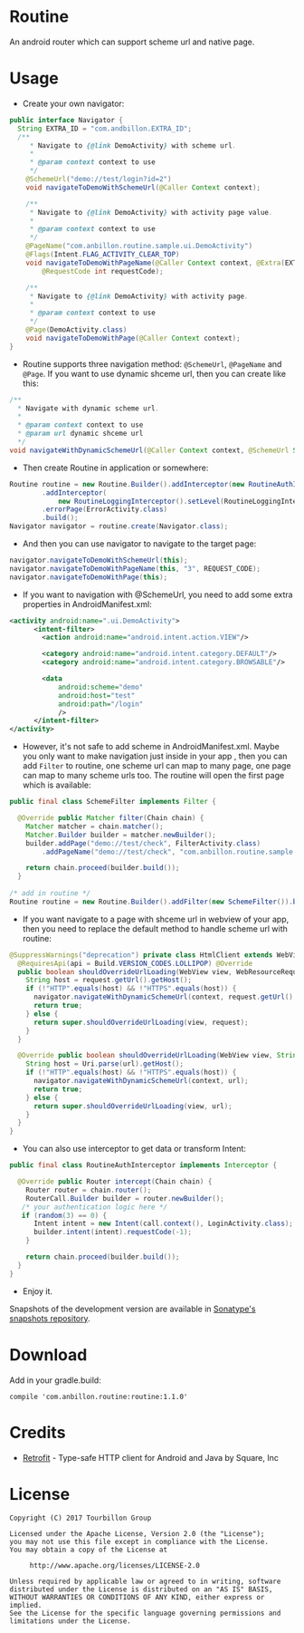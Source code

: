 
Routine
=======
An android router which can support scheme url and native page.


Usage
=====
* Create your own navigator:
``` java
public interface Navigator {
  String EXTRA_ID = "com.andbillon.EXTRA_ID";
  /**
     * Navigate to {@link DemoActivity} with scheme url.
     *
     * @param context context to use
     */
    @SchemeUrl("demo://test/login?id=2") 
    void navigateToDemoWithSchemeUrl(@Caller Context context);

    /**
     * Navigate to {@link DemoActivity} with activity page value.
     *
     * @param context context to use
     */
    @PageName("com.anbillon.routine.sample.ui.DemoActivity")
    @Flags(Intent.FLAG_ACTIVITY_CLEAR_TOP)
    void navigateToDemoWithPageName(@Caller Context context, @Extra(EXTRA_ID) String id,
        @RequestCode int requestCode);

    /**
     * Navigate to {@link DemoActivity} with activity page.
     *
     * @param context context to use
     */
    @Page(DemoActivity.class) 
    void navigateToDemoWithPage(@Caller Context context);
}
```
* Routine supports three navigation method: `@SchemeUrl`, `@PageName` and `@Page`. If you want to use dynamic shceme url, then you can create like this:
``` java
/**
  * Navigate with dynamic scheme url.
  *
  * @param context context to use
  * @param url dynamic shceme url
  */
void navigateWithDynamicSchemeUrl(@Caller Context context, @SchemeUrl String url);
```
* Then create Routine in application or somewhere:
``` java
Routine routine = new Routine.Builder().addInterceptor(new RoutineAuthInterceptor())
        .addInterceptor(
            new RoutineLoggingInterceptor().setLevel(RoutineLoggingInterceptor.Level.ALL))
        .errorPage(ErrorActivity.class)
        .build();
Navigator navigator = routine.create(Navigator.class);
```
* And then you can use navigator to navigate to the target page:
``` java
navigator.navigateToDemoWithSchemeUrl(this);
navigator.navigateToDemoWithPageName(this, "3", REQUEST_CODE);
navigator.navigateToDemoWithPage(this);
```
* If you want to navigation with @SchemeUrl, you need to add some extra properties in AndroidManifest.xml:
``` xml
<activity android:name=".ui.DemoActivity">
      <intent-filter>
        <action android:name="android.intent.action.VIEW"/>

        <category android:name="android.intent.category.DEFAULT"/>
        <category android:name="android.intent.category.BROWSABLE"/>

        <data
            android:scheme="demo"
            android:host="test"
            android:path="/login"
            />
      </intent-filter>
</activity>
```
* However, it's not safe to add scheme in AndroidManifest.xml. Maybe you only want to make navigation just inside in your app , then you  can add `Filter` to routine, one scheme url can map to many page, one page can map to many scheme urls too. The routine will open the first page which is available:
``` java
public final class SchemeFilter implements Filter {

  @Override public Matcher filter(Chain chain) {
    Matcher matcher = chain.matcher();
    Matcher.Builder builder = matcher.newBuilder();
    builder.addPage("demo://test/check", FilterActivity.class)
        .addPageName("demo://test/check", "com.anbillon.routine.sample.ui.FilterActivity");

    return chain.proceed(builder.build());
  }
  
/* add in routine */
Routine routine = new Routine.Builder().addFilter(new SchemeFilter()).build()
```
* If you want navigate to a page with shceme url in webview of your app, then you need to replace the default method to handle scheme url with routine:
``` java
@SuppressWarnings("deprecation") private class HtmlClient extends WebViewClient {
  @RequiresApi(api = Build.VERSION_CODES.LOLLIPOP) @Override
  public boolean shouldOverrideUrlLoading(WebView view, WebResourceRequest request) {
    String host = request.getUrl().getHost();
    if (!"HTTP".equals(host) && !"HTTPS".equals(host)) {
      navigator.navigateWithDynamicSchemeUrl(context, request.getUrl().toString());
      return true;
    } else {
      return super.shouldOverrideUrlLoading(view, request);
    }
  }

  @Override public boolean shouldOverrideUrlLoading(WebView view, String url) {
    String host = Uri.parse(url).getHost();
    if (!"HTTP".equals(host) && !"HTTPS".equals(host)) {
      navigator.navigateWithDynamicSchemeUrl(context, url);
      return true;
    } else {
      return super.shouldOverrideUrlLoading(view, url);
    }
  }
}
```
* You can also use interceptor to get data or transform Intent:
``` java
public final class RoutineAuthInterceptor implements Interceptor {

  @Override public Router intercept(Chain chain) {
    Router router = chain.router();
    RouterCall.Builder builder = router.newBuilder();
   /* your authentication logic here */
   if (random(3) == 0) {
      Intent intent = new Intent(call.context(), LoginActivity.class);
      builder.intent(intent).requestCode(-1);
    }

    return chain.proceed(builder.build());
  }
}
```
* Enjoy it.

Snapshots of the development version are available in [Sonatype's snapshots repository][1].


Download
========
Add in your gradle.build:

	compile 'com.anbillon.routine:routine:1.1.0'



Credits
=======
* [Retrofit][2] - Type-safe HTTP client for Android and Java by Square, Inc



License
=======

    Copyright (C) 2017 Tourbillon Group

    Licensed under the Apache License, Version 2.0 (the "License");
    you may not use this file except in compliance with the License.
    You may obtain a copy of the License at
    
         http://www.apache.org/licenses/LICENSE-2.0
    
    Unless required by applicable law or agreed to in writing, software
    distributed under the License is distributed on an "AS IS" BASIS,
    WITHOUT WARRANTIES OR CONDITIONS OF ANY KIND, either express or implied.
    See the License for the specific language governing permissions and
    limitations under the License.


[1]: https://oss.sonatype.org/content/repositories/snapshots/
[2]: https://github.com/square/retrofit